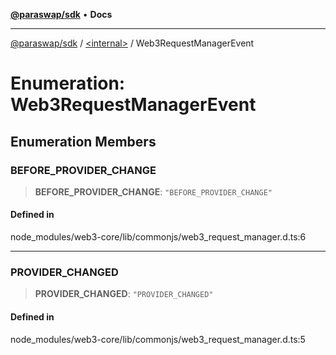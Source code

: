 [**@paraswap/sdk**](../../README.md) • **Docs**

***

[@paraswap/sdk](../../globals.md) / [\<internal\>](../README.md) / Web3RequestManagerEvent

# Enumeration: Web3RequestManagerEvent

## Enumeration Members

### BEFORE\_PROVIDER\_CHANGE

> **BEFORE\_PROVIDER\_CHANGE**: `"BEFORE_PROVIDER_CHANGE"`

#### Defined in

node\_modules/web3-core/lib/commonjs/web3\_request\_manager.d.ts:6

***

### PROVIDER\_CHANGED

> **PROVIDER\_CHANGED**: `"PROVIDER_CHANGED"`

#### Defined in

node\_modules/web3-core/lib/commonjs/web3\_request\_manager.d.ts:5
